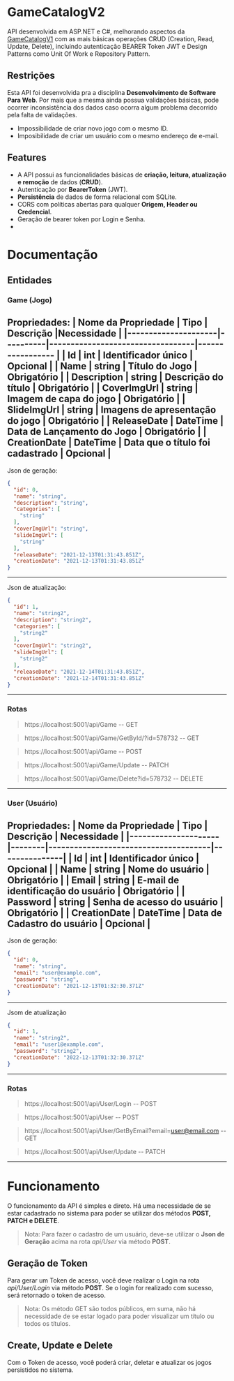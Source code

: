 # GameCatalogV2
API desenvolvida em ASP.NET e C#, melhorando aspectos da [GameCatalogV1](https://github.com/lothar-matthaus/gamecatalog) com as mais básicas operações CRUD (Creation, Read, Update, Delete), incluindo autenticação BEARER Token JWT e Design Patterns como Unit Of Work e Repository Pattern.

## Restrições
Esta API foi desenvolvida pra a disciplina **Desenvolvimento de Software Para Web**. Por mais que a mesma ainda possua validações básicas, pode ocorrer inconsistência dos dados caso ocorra algum problema decorrido pela falta de validações.
- Impossibilidade de criar novo jogo com o mesmo ID.
- Imposibilidade de criar um usuário com o mesmo endereço de e-mail.

## Features
- A API possui as funcionalidades básicas de **criação, leitura, atualização e remoção** de dados (**CRUD**).
- Autenticação por **BearerToken** (JWT).
- **Persistência** de dados de forma relacional com SQLite.
- CORS com políticas abertas para qualquer **Origem, Header ou Credencial**.
- Geração de bearer token por Login e Senha.
- 

# Documentação

## Entidades

### Game (Jogo)
Propriedades:
| Nome da Propriedade | Tipo     | Descrição                        |Necessidade       |
|---------------------|----------|----------------------------------|----------------- |
| Id                  | int      | Identificador único              | Opcional         |
| Name                | string   | Título do Jogo                   | Obrigatório      |
| Description         | string   | Descrição do título              | Obrigatório      |
| CoverImgUrl         | string   | Imagem de capa do jogo           | Obrigatório      |
| SlideImgUrl         | string   | Imagens de apresentação do jogo  | Obrigatório      |
| ReleaseDate         | DateTime | Data de Lançamento do Jogo       | Obrigatório      |
| CreationDate        | DateTime | Data que o título foi cadastrado | Opcional         |
---
Json de geração:
~~~ json
{
  "id": 0,
  "name": "string",
  "description": "string",
  "categories": [
    "string"
  ],
  "coverImgUrl": "string",
  "slideImgUrl": [
    "string"
  ],
  "releaseDate": "2021-12-13T01:31:43.851Z",
  "creationDate": "2021-12-13T01:31:43.851Z"
}
~~~
---
Json de atualização:
~~~json
{
  "id": 1,
  "name": "string2",
  "description": "string2",
  "categories": [
    "string2"
  ],
  "coverImgUrl": "string2",
  "slideImgUrl": [
    "string2"
  ],
  "releaseDate": "2021-12-14T01:31:43.851Z",
  "creationDate": "2021-12-14T01:31:43.851Z"
}
~~~
---
### Rotas
> https://localhost:5001/api/Game -- GET

> https://localhost:5001/api/Game/GetById/?id=578732 -- GET

> https://localhost:5001/api/Game -- POST

> https://localhost:5001/api/Game/Update -- PATCH

> https://localhost:5001/api/Game/Delete?id=578732 -- DELETE
---
### User (Usuário)
Propriedades:
| Nome da Propriedade | Tipo   | Descrição                            |  Necessidade  |
|---------------------|--------|--------------------------------------|---------------|
| Id                  |  int     | Identificador único                |   Opcional    |
| Name                |  string  | Nome do usuário                    |  Obrigatório  |
| Email               |  string  | E-mail de identificação do usuário |  Obrigatório  |
| Password            |  string  | Senha de acesso do usuário         |  Obrigatório  |
| CreationDate        | DateTime | Data de Cadastro do usuário        |   Opcional    |
---
Json de geração:
~~~json
{
  "id": 0,
  "name": "string",
  "email": "user@example.com",
  "password": "string",
  "creationDate": "2021-12-13T01:32:30.371Z"
}
~~~
---
Jsom de atualização
~~~json
{
  "id": 1,
  "name": "string2",
  "email": "user1@example.com",
  "password": "string2",
  "creationDate": "2022-12-13T01:32:30.371Z"
}
~~~
---
### Rotas
> https://localhost:5001/api/User/Login -- POST

> https://localhost:5001/api/User -- POST

> https://localhost:5001/api/User/GetByEmail?email=user@email.com -- GET

> https://localhost:5001/api/User/Update -- PATCH
---

# Funcionamento
O funcionamento da API é simples e direto. Há uma necessidade de se estar cadastrado no sistema para poder se utilizar dos métodos **POST, PATCH e DELETE**.
> Nota: Para fazer o cadastro de um usuário, deve-se utilizar o **Json de Geração** acima na rota *api/User* via método **POST**.

## Geração de Token
Para gerar um Token de acesso, você deve realizar o Login na rota *api/User/Login* via método **POST**. Se o login for realizado com sucesso, será retornado o token de acesso.
> Nota: Os método GET são todos públicos, em suma, não há necessidade de se estar logado para poder visualizar um título ou todos os títulos.

## Create, Update e Delete
Com o Token de acesso, você poderá criar, deletar e atualizar os jogos persistidos no sistema.


